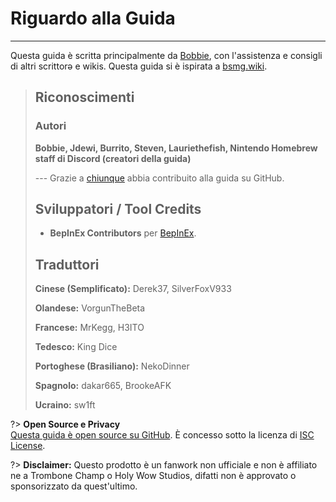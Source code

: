 # Riguardo alla Guida
---
Questa guida è scritta principalmente da [Bobbie](https://twitter.com/VRBobbie), con l'assistenza e consigli di altri scrittorə e wikis. Questa guida si è ispirata a [bsmg.wiki](https://bsmg.wiki).

> ## Riconoscimenti
> 
> ### Autori
> 
> **Bobbie, Jdewi, Burrito, Steven, Lauriethefish, Nintendo Homebrew staff di Discord (creatori della guida)**
> 
> --- Grazie a [chiunque](https://github.com/tc-mods/TromboneChampModdingWiki/graphs/contributors) abbia contribuito alla guida su GitHub.
>
> ## Sviluppatori / Tool Credits
> 
> - **BepInEx Contributors** per [BepInEx](https://github.com/BepInEx/BepInEx).
>
> ## Traduttori
> 
> **Cinese (Semplificato):** Derek37, SilverFoxV933
> 
> **Olandese:** VorgunTheBeta
> 
> **Francese:** MrKegg, H3ITO
> 
> **Tedesco:** King Dice
> 
> **Portoghese (Brasiliano):** NekoDinner
> 
> **Spagnolo:** dakar665, BrookeAFK
> 
> **Ucraino:** sw1ft

?> **Open Source e Privacy**  
[Questa guida è open source su GitHub](https://github.com/tc-mods/TromboneChampModdingWiki). È concesso sotto la licenza di [ISC License](https://github.com/tc-mods/TromboneChampModdingWiki/blob/master/LICENSE.md).

?> **Disclaimer:** Questo prodotto è un fanwork non ufficiale e non è affiliato ne a Trombone Champ o Holy Wow Studios, difatti non è approvato o sponsorizzato da quest'ultimo.